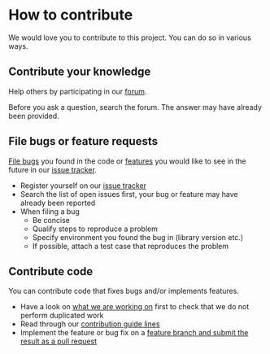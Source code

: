 # How to contribute

We would love you to contribute to this project. You can do so in various ways.


## Contribute your knowledge

Help others by participating in our [forum](https://groups.google.com/forum/?fromgroups#!forum/camunda-bpm-users).

Before you ask a question, search the forum. The answer may have already been provided. 


## File bugs or feature requests

[File bugs](https://app.camunda.com/jira/) you found in the code or [features](https://app.camunda.com/jira/) you would like to see in the future in our [issue tracker](https://app.camunda.com/jira/).

* Register yourself on our [issue tracker](https://app.camunda.com/jira/)
* Search the list of open issues first, your bug or feature may have already been reported
* When filing a bug
  * Be concise
  * Qualify steps to reproduce a problem
  * Specify environment you found the bug in (library version etc.)
  * If possible, attach a test case that reproduces the problem


## Contribute code

You can contribute code that fixes bugs and/or implements features.

* Have a look on [what we are working on](https://app.camunda.com/jira/secure/RapidBoard.jspa?rapidView=34) first to check that we do not perform duplicated work
* Read through our [contribution guide lines](https://github.com/camunda/camunda.org/blob/master/CONTRIBUTION_GUIDELINES.md)
* Implement the feature or bug fix on a [feature branch and submit the result as a pull request](http://tech.lefedt.de/2013/6/contributing-to-github-hosted-open-source-projects-through-pull-requests-a-checklist)